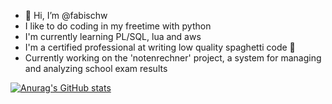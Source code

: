 - 👋 Hi, I’m @fabischw
- I like to do coding in my freetime with python
- I'm currently learning PL/SQL, lua and aws
- I'm a certified professional at writing low quality spaghetti code 🤪
- Currently working on the 'notenrechner' project, a system for managing and analyzing school exam results

[![Anurag's GitHub stats](https://github-readme-stats.vercel.app/api?username=fabischw)](https://github.com/anuraghazra/github-readme-stats)

<!---
fabischw/fabischw is a ✨ special ✨ repository because its `README.md` (this file) appears on your GitHub profile.
You can click the Preview link to take a look at your changes.
--->
